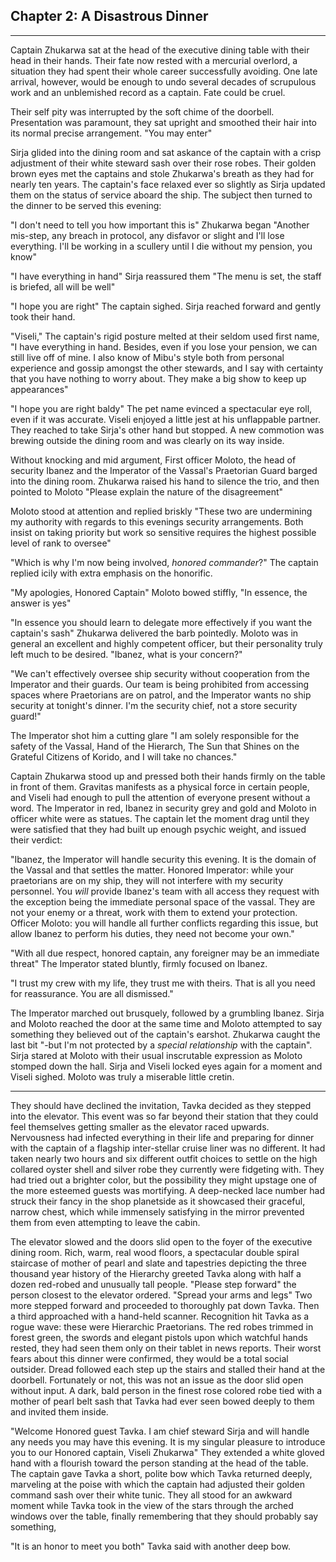 ## Chapter 2: A Disastrous Dinner
---

Captain Zhukarwa sat at the head of the executive dining table with their head in their hands. Their fate now rested with a mercurial overlord, a situation they had spent their whole career successfully avoiding. One late arrival, however, would be enough to undo several decades of scrupulous work and an unblemished record as a captain. Fate could be cruel.

Their self pity was interrupted by the soft chime of the doorbell. Presentation was paramount, they sat upright and smoothed their hair into its normal precise arrangement. "You may enter"

Sirja glided into the dining room and sat askance of the captain with a crisp adjustment of their white steward sash over their rose robes. Their golden brown eyes met the captains and stole Zhukarwa's breath as they had for nearly ten years. The captain's face relaxed ever so slightly as Sirja updated them on the status of service aboard the ship. The subject then turned to the dinner to be served this evening:

"I don't need to tell you how important this is" Zhukarwa began "Another mis-step, any breach in protocol, any disfavor or slight and I'll lose everything. I'll be working in a scullery until I die without my pension, you know"

"I have everything in hand" Sirja reassured them "The menu is set, the staff is briefed, all will be well"

"I hope you are right" The captain sighed. Sirja reached forward and gently took their hand.

"Viseli," The captain's rigid posture melted at their seldom used first name, "I have everything in hand. Besides, even if you lose your pension, we can still live off of mine. I also know of Mibu's style both from personal experience and gossip amongst the other stewards, and I say with certainty that you have nothing to worry about. They make a big show to keep up appearances"

"I hope you are right baldy" The pet name evinced a spectacular eye roll, even if it was accurate. Viseli enjoyed a little jest at his unflappable partner. They reached to take Sirja's other hand but stopped. A new commotion was brewing outside the dining room and was clearly on its way inside.

Without knocking and mid argument, First officer Moloto, the head of security Ibanez and the Imperator of the Vassal's Praetorian Guard barged into the dining room. Zhukarwa raised his hand to silence the trio, and then pointed to Moloto "Please explain the nature of the disagreement"

Moloto stood at attention and replied briskly "These two are undermining my authority with regards to this evenings security arrangements. Both insist on taking priority but work so sensitive requires the highest possible level of rank to oversee"

"Which is why I'm now being involved, *honored commander*?" The captain replied icily with extra emphasis on the honorific.

"My apologies, Honored Captain" Moloto bowed stiffly, "In essence, the answer is yes"

"In essence you should learn to delegate more effectively if you want the captain's sash" Zhukarwa delivered the barb pointedly. Moloto was in general an excellent and highly competent officer, but their personality truly left much to be desired. "Ibanez, what is your concern?"

"We can't effectively oversee ship security without cooperation from the Imperator and their guards. Our team is being prohibited from accessing spaces where Praetorians are on patrol, and the Imperator wants no ship security at tonight's dinner. I'm the security chief, not a store security guard!"

The Imperator shot him a cutting glare "I am solely responsible for the safety of the Vassal, Hand of the Hierarch, The Sun that Shines on the Grateful Citizens of Korido, and I will take no chances."

Captain Zhukarwa stood up and pressed both their hands firmly on the table in front of them. Gravitas manifests as a physical force in certain people, and Viseli had enough to pull the attention of everyone present without a word. The Imperator in red, Ibanez in security grey and gold and Moloto in officer white were as statues. The captain let the moment drag until they were satisfied that they had built up enough psychic weight, and issued their verdict:

"Ibanez, the Imperator will handle security this evening. It is the domain of the Vassal and that settles the matter. Honored Imperator: while your praetorians are on my ship, they will not interfere with my security personnel. You *will* provide Ibanez's team with all access they request with the exception being the immediate personal space of the vassal. They are not your enemy or a threat, work with them to extend your protection. Officer Moloto: you will handle all further conflicts regarding this issue, but allow Ibanez to perform his duties, they need not become your own."

"With all due respect, honored captain, any foreigner may be an immediate threat" The Imperator stated bluntly, firmly focused on Ibanez. 

"I trust my crew with my life, they trust me with theirs. That is all you need for reassurance. You are all dismissed."

The Imperator marched out brusquely, followed by a grumbling Ibanez. Sirja and Moloto reached the door at the same time and Moloto attempted to say something they believed out of the captain's earshot. Zhukarwa caught the last bit "-but I'm not protected by a *special relationship* with the captain". Sirja stared at Moloto with their usual inscrutable expression as Moloto stomped down the hall. Sirja and Viseli locked eyes again for a moment and Viseli sighed. Moloto was truly a miserable little cretin.

---

They should have declined the invitation, Tavka decided as they stepped into the elevator. This event was so far beyond their station that they could feel themselves getting smaller as the elevator raced upwards. Nervousness had infected everything in their life and preparing for dinner with the captain of a flagship inter-stellar cruise liner was no different. It had taken nearly two hours and six different outfit choices to settle on the high collared oyster shell and silver robe they currently were fidgeting with. They had tried out a brighter color, but the possibility they might upstage one of the more esteemed guests was mortifying. A deep-necked lace number had struck their fancy in the shop planetside as it showcased their graceful, narrow chest, which while immensely satisfying in the mirror prevented them from even attempting to leave the cabin. 

The elevator slowed and the doors slid open to the foyer of the executive dining room. Rich, warm, real wood floors, a spectacular double spiral staircase of mother of pearl and slate and tapestries depicting the three thousand year history of the Hierarchy greeted Tavka along with half a dozen red-robed and unusually tall people. "Please step forward" the person closest to the elevator ordered. "Spread your arms and legs" Two more stepped forward and proceeded to thoroughly pat down Tavka. Then a third approached with a hand-held scanner. Recognition hit Tavka as a rogue wave: these were Hierarchic Praetorians. The red robes trimmed in forest green, the swords and elegant pistols upon which watchful hands rested, they had seen them only on their tablet in news reports. Their worst fears about this dinner were confirmed, they would be a total social outsider. Dread followed each step up the stairs and stalled their hand at the doorbell. Fortunately or not, this was not an issue as the door slid open without input. A dark, bald person in the finest rose colored robe tied with a mother of pearl belt sash that Tavka had ever seen bowed deeply to them and invited them inside.

"Welcome Honored guest Tavka. I am chief steward Sirja and will handle any needs you may have this evening. It is my singular pleasure to introduce you to our Honored captain, Viseli Zhukarwa" They extended a white gloved hand with a flourish toward the person standing at the head of the table. The captain gave Tavka a short, polite bow which Tavka returned deeply, marveling at the poise with which the captain had adjusted their golden command sash over their white tunic. They all stood for an awkward moment while Tavka took in the view of the stars through the arched windows over the table, finally remembering that they should probably say something,

"It is an honor to meet you both" Tavka said with another deep bow.